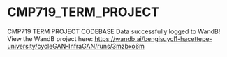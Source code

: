 # CMP719_TERM_PROJECT
CMP719 TERM PROJECT CODEBASE
Data successfully logged to WandB!
View the WandB project here: https://wandb.ai/bengisuycl1-hacettepe-university/cycleGAN-InfraGAN/runs/3mzbxo6m
